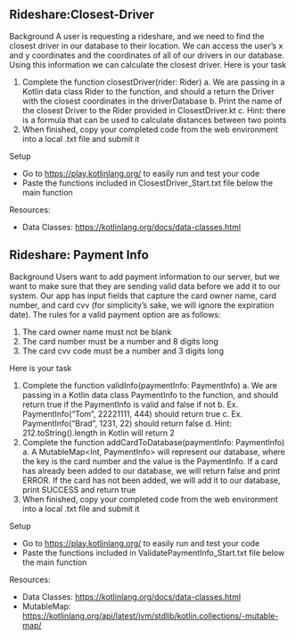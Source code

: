 ##  Rideshare:Closest-Driver





Background
A user is requesting a rideshare, and we need to find the closest driver in our database to their
location. We can access the user’s x and y coordinates and the coordinates of all of our drivers
in our database. Using this information we can calculate the closest driver.
Here is your task
1. Complete the function closestDriver(rider: Rider)
a. We are passing in a Kotlin data class Rider to the function, and should a return
the Driver with the closest coordinates in the driverDatabase
b. Print the name of the closest Driver to the Rider provided in ClosestDriver.kt
c. Hint: there is a formula that can be used to calculate distances between two
points
2. When finished, copy your completed code from the web environment into a local .txt file
and submit it

Setup
- Go to https://play.kotlinlang.org/ to easily run and test your code
-  Paste the functions included in ClosestDriver_Start.txt file below the main function



Resources:
- Data Classes: https://kotlinlang.org/docs/data-classes.html









##  Rideshare: Payment Info

Background
Users want to add payment information to our server, but we want to make sure that they are
sending valid data before we add it to our system. Our app has input fields that capture the
card owner name, card number, and card cvv (for simplicity’s sake, we will ignore the expiration
date). The rules for a valid payment option are as follows:
1. The card owner name must not be blank
2. The card number must be a number and 8 digits long
3. The card cvv code must be a number and 3 digits long

Here is your task
1. Complete the function validInfo(paymentInfo: PaymentInfo)
a. We are passing in a Kotlin data class PaymentInfo to the function, and should
return true if the PaymentInfo is valid and false if not
b. Ex. PaymentInfo(“Tom”, 22221111, 444) should return true
c. Ex. PaymentInfo(“Brad”, 1231, 22) should return false
d. Hint: 212.toString().length in Kotlin will return 2
2. Complete the function addCardToDatabase(paymentInfo: PaymentInfo)
a. A MutableMap<Int, PaymentInfo> will represent our database, where the key is
the card number and the value is the PaymentInfo. If a card has already been
added to our database, we will return false and print ERROR. If the card has not
been added, we will add it to our database, print SUCCESS and return true
3. When finished, copy your completed code from the web environment into a local .txt file
and submit it

Setup
- Go to https://play.kotlinlang.org/ to easily run and test your code
- Paste the functions included in ValidatePaymentInfo_Start.txt file below the main function

Resources:
- Data Classes: https://kotlinlang.org/docs/data-classes.html
- MutableMap: https://kotlinlang.org/api/latest/jvm/stdlib/kotlin.collections/-mutable-map/
